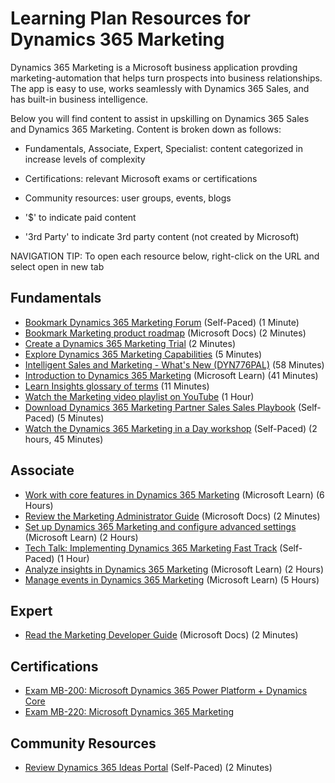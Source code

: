 # Learning Plan Resources for Dynamics 365 Marketing

Dynamics 365 Marketing is a Microsoft business application provding marketing-automation that helps turn prospects into business relationships.  The app is easy to use, works seamlessly with Dynamics 365 Sales, and has built-in business intelligence.

Below you will find content to assist in upskilling on Dynamics 365 Sales and Dynamics 365 Marketing. Content is broken down as follows:

* Fundamentals, Associate, Expert, Specialist: content categorized in increase levels of complexity
* Certifications: relevant Microsoft exams or certifications
* Community resources: user groups, events, blogs

* '$' to indicate paid content
* '3rd Party' to indicate 3rd party content (not created by Microsoft)

NAVIGATION TIP: To open each resource below, right-click on the URL and select open in new tab

## Fundamentals

* [Bookmark Dynamics 365 Marketing Forum](https://community.dynamics.com/365/marketing/f/dynamics-365-for-marketing-forum) (Self-Paced) (1 Minute)
* [Bookmark Marketing product roadmap](https://docs.microsoft.com/en-us/dynamics365-release-plan/2020wave1/dynamics365-marketing/) (Microsoft Docs) (2 Minutes)
* [Create a Dynamics 365 Marketing Trial](https://dynamics.microsoft.com/en-us/get-started/?appname=marketing) (2 Minutes)
* [Explore Dynamics 365 Marketing Capabilities](https://dynamics.microsoft.com/en-us/marketing/overview/) (5 Minutes)
* [Intelligent Sales and Marketing - What's New (DYN776PAL)](https://learning.eventbuilder.com/event/14962/occurrence/13613/recording?rauth=49.577540.5eaddc31b19cde2618a2b43e63d5c55906cf017512d3b59f794dad3b1212d270) (58 Minutes)
* [Introduction to Dynamics 365 Marketing](https://docs.microsoft.com/en-us/learn/wwl/introduction-dynamics-365-marketing/) (Microsoft Learn) (41 Minutes)
* [Learn Insights glossary of terms](https://docs.microsoft.com/en-us/dynamics365/marketing/insights-glossary) (11 Minutes)
* [Watch the Marketing video playlist on YouTube](https://www.youtube.com/playlist?list=PLcakwueIHoT_cV1n1es1YJt_T2A5u-XpR) (1 Hour)
* [Download Dynamics 365 Marketing Partner Sales Sales Playbook](https://aka.ms/d365marketing/salestools) (Self-Paced) (5 Minutes)
* [Watch the Dynamics 365 Marketing in a Day workshop](https://aka.ms/d365marketing/miad) (Self-Paced) (2 hours, 45 Minutes)

## Associate

* [Work with core features in Dynamics 365 Marketing](https://docs.microsoft.com/en-us/learn/paths/work-core-features-marketing/) (Microsoft Learn) (6 Hours)
* [Review the Marketing Administrator Guide](https://docs.microsoft.com/en-us/dynamics365/marketing/admin-guide) (Microsoft Docs) (2 Minutes)
* [Set up Dynamics 365 Marketing and configure advanced settings](https://docs.microsoft.com/en-us/learn/paths/get-started-with-marketing/) (Microsoft Learn) (2 Hours)
* [Tech Talk: Implementing Dynamics 365 Marketing Fast Track](https://community.dynamics.com/365/b/techtalks/posts/implementing-dynamics-365-marketing-january-15-2020) (Self-Paced) (1 Hour)
* [Analyze insights in Dynamics 365 Marketing](https://docs.microsoft.com/en-us/learn/paths/analyze-marketing-insights/) (Microsoft Learn) (2 Hours)
* [Manage events in Dynamics 365 Marketing](https://docs.microsoft.com/en-us/learn/paths/manage-events-dynamics-365-marketing/) (Microsoft Learn) (5 Hours)

## Expert

* [Read the Marketing Developer Guide](https://docs.microsoft.com/en-us/dynamics365/marketing/developer/marketing-developer-guide) (Microsoft Docs) (2 Minutes)

## Certifications

* [Exam MB-200:  Microsoft Dynamics 365 Power Platform + Dynamics Core](https://docs.microsoft.com/en-us/learn/certifications/exams/mb-200)
* [Exam MB-220: Microsoft Dynamics 365 Marketing](https://docs.microsoft.com/en-us/learn/certifications/exams/mb-220)

## Community Resources

* [Review Dynamics 365 Ideas Portal](https://experience.dynamics.com/ideas/categories/?forum=dfa5b83d-9e4c-e811-a956-000d3a1bef07&forumName=Dynamics%20365%20for%20Marketing) (Self-Paced) (2 Minutes)
